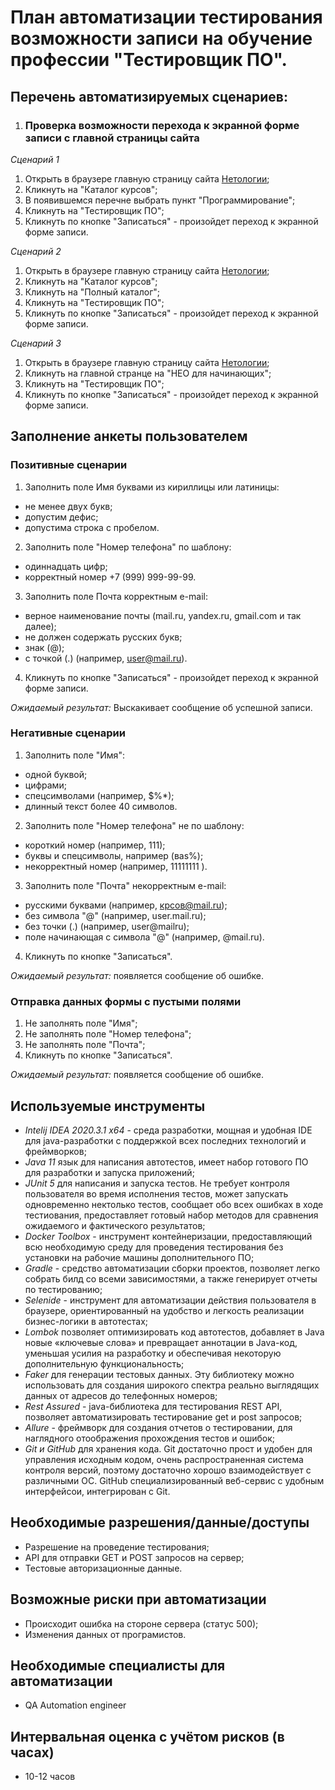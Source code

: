 # План автоматизации тестирования возможности записи на обучение профессии "Тестировщик ПО".

## Перечень автоматизируемых сценариев:

1. ### Проверка возможности перехода к экранной форме записи с главной страницы сайта

_Сценарий 1_

1. Открыть в браузере главную страницу сайта [Нетологии](http://netology.ru.);
2. Кликнуть на "Каталог курсов";
3. В появившемся перечне выбрать пункт "Программирование";
4. Кликнуть на "Тестировщик ПО";
5. Кликнуть по кнопке "Записаться" - произойдет переход к экранной форме записи.

_Сценарий 2_

1. Открыть в браузере главную страницу сайта [Нетологии](http://netology.ru.);
2. Кликнуть на "Каталог курсов";
3. Кликнуть на "Полный каталог";
4. Кликнуть на "Тестировщик ПО"; 
5. Кликнуть по кнопке "Записаться" - произойдет переход к экранной форме записи.

_Сценарий 3_

1. Открыть в браузере главную страницу сайта [Нетологии](http://netology.ru.);
2. Кликнуть на главной странце на "НЕО для начинающих";
3. Кликнуть на "Тестировщик ПО";
4. Кликнуть по кнопке "Записаться" - произойдет переход к экранной форме записи.

## Заполнение анкеты пользователем

### Позитивные сценарии

1. Заполнить поле Имя буквами из кириллицы или латиницы:
* не менее двух букв;
* допустим дефис;
* допустима строка с пробелом.

2. Заполнить поле "Номер телефона" по шаблону:
* одиннадцать цифр;
* корректный номер +7 (999) 999-99-99.

3. Заполнить поле Почта корректным e-mail:
* верное наименование почты (mail.ru, yandex.ru, gmail.com и так далее);
* не должен содержать русских букв;
* знак (@);
* с точкой (.) (например, user@mail.ru).

4. Кликнуть по кнопке "Записаться" - произойдет переход к экранной форме записи.

_Ожидаемый результат:_ Выскакивает сообщение об успешной записи.

### Негативные сценарии

1. Заполнить поле "Имя":
* одной буквой;
* цифрами;
* спецсимволами (например, $%*);
* длинный текст более 40 символов.

2. Заполнить поле "Номер телефона" не по шаблону:
* короткий номер (например, 111);
* буквы и спецсимволы, например (ваs%);
* некорректный номер (например, 11111111 ).

3. Заполнить поле "Почта" некорректным e-mail:
* русскими буквами (например, крсов@mail.ru);
* без символа "@" (например, user.mail.ru); 
* без точки (.) (например, user@mailru);
* поле начинающая с символа "@" (например, @mail.ru).

4. Кликнуть по кнопке "Записаться".

_Ожидаемый результат:_ появляется сообщение об ошибке.

### Отправка данных формы с пустыми полями

1. Не заполнять поле "Имя";
2. Не заполнять поле "Номер телефона";
3. Не заполнять поле "Почта";
4. Кликнуть по кнопке "Записаться".

_Ожидаемый результат:_ появляется сообщение об ошибке.

## Используемые инструменты

* _Intelij IDEA 2020.3.1 x64_ - среда разработки, мощная и удобная IDE для java-разработки с поддержкой всех последних технологий и фреймворков;
* _Java 11_ язык для написания автотестов, имеет набор готового ПО для разработки и запуска приложений;
* _JUnit 5_ для написания и запуска тестов. Не требует контроля пользователя во время исполнения тестов, может запускать одновременно нектолько тестов, сообщает обо всех ошибках в ходе тестиования, предоставляет готовый набор методов для сравнения ожидаемого и фактического результатов;
* _Docker Toolbox_ - инструмент контейнеризации, предоставляющий всю необходимую среду для проведения тестирования без установки на рабочие машины дополнительного ПО;
* _Gradle_ - средство автоматизации сборки проектов, позволяет легко собрать билд со всеми зависимостями, а также генерирует отчеты по тестированию;
* _Selenide_ - инструмент для автоматизации действия пользователя в браузере, ориентированный на удобство и легкость реализации бизнес-логики в автотестах;
* _Lombok_ позволяет оптимизировать код автотестов, добавляет в Java новые «ключевые слова» и превращает аннотации в Java-код, уменьшая усилия на разработку и обеспечивая некоторую дополнительную функциональность;
* _Faker_ для генерации тестовых данных. Эту библиотеку можно использовать для создания широкого спектра реально выглядящих данных от адресов до телефонных номеров;
* _Rest Assured_ - java-библиотека для тестирования REST API, позволяет автоматизировать тестирование get и post запросов;
* _Allure_ - фреймворк для создания отчетов о тестировании, для наглядного отоображения прохождения тестов и ошибок;
* _Git и GitHub_ для хранения кода. Git достаточно прост и удобен для управления исходным кодом, очень распространенная система контроля версий, поэтому достаточно хорошо взаимодействует с различными ОС. GitHub специализированный веб-сервис с удобным интерфейсои, интегрирован с Git.

## Необходимые разрешения/данные/доступы

* Разрешение на проведение тестирования;
* API для отправки GET и POST запросов на сервер;
* Тестовые авторизационные данные.

## Возможные риски при автоматизации

* Происходит ошибка на стороне сервера (статус 500);
* Изменения данных от програмистов.

## Необходимые специалисты для автоматизации
 * QA Automation engineer

 ## Интервальная оценка с учётом рисков (в часах)

 * 10-12 часов